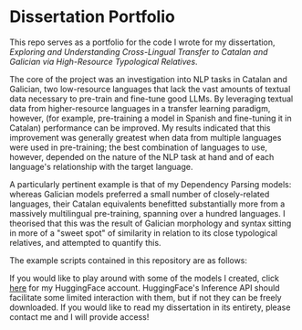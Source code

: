 # Dissertation Portfolio

This repo serves as a portfolio for the code I wrote for my dissertation, _Exploring and Understanding Cross-Lingual Transfer to Catalan and Galician via High-Resource Typological Relatives_. 

The core of the project was an investigation into NLP tasks in Catalan and Galician, two low-resource languages that lack the vast amounts of textual data necessary to pre-train and fine-tune good LLMs. By leveraging textual data from higher-resource languages in a transfer learning paradigm, however, (for example, pre-training a model in Spanish and fine-tuning it in Catalan) performance can be improved. My results indicated that this improvement was generally greatest when data from multiple languages were used in pre-training; the best combination of languages to use, however, depended on the nature of the NLP task at hand and of each language's relationship with the target language. 

A particularly pertinent example is that of my Dependency Parsing models: whereas Galician models preferred a small number of closely-related languages, their Catalan equivalents benefitted substantially more from a massively multilingual pre-training, spanning over a hundred languages. I theorised that this was the result of Galician morphology and syntax sitting in more of a "sweet spot" of similarity in relation to its close typological relatives, and attempted to quantify this.

The example scripts contained in this repository are as follows:



If you would like to play around with some of the models I created, click [here](https://huggingface.co/homersimpson) for my HuggingFace account. HuggingFace's Inference API should facilitate some limited interaction with them, but if not they can be freely downloaded. If you would like to read my dissertation in its entirety, please contact me and I will provide access!

